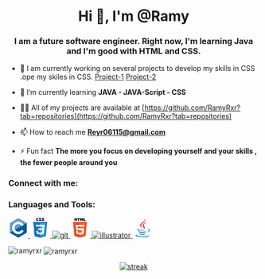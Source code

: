 <h1 align="center">Hi 👋, I'm @Ramy</h1>
<h3 align="center">I am a future software engineer. Right now, I'm learning Java and I'm good with HTML and CSS.</h3>



- 🔭 I am currently working on several projects to develop my skills in CSS .ope my skiles in CSS. [Project-1](https://ramyrxr.github.io/Project-3/)
                                                                                                    [Project-2](https://ramyrxr.github.io/Login/)

- 🌱 I’m currently learning **JAVA - JAVA-Script - CSS**

- 👨‍💻 All of my projects are available at [https://github.com/RamyRxr?tab=repositories](https://github.com/RamyRxr?tab=repositories)

- 📫 How to reach me **Reyr06115@gmail.com**

- ⚡ Fun fact **The more you focus on developing yourself and your skills , the fewer people around you**

<h3 align="left">Connect with me:</h3>
<p align="left">
</p>

<h3 align="left">Languages and Tools:</h3>
<p align="left"> <a href="https://www.cprogramming.com/" target="_blank" rel="noreferrer"> <img src="https://raw.githubusercontent.com/devicons/devicon/master/icons/c/c-original.svg" alt="c" width="40" height="40"/> </a> <a href="https://www.w3schools.com/css/" target="_blank" rel="noreferrer"> <img src="https://raw.githubusercontent.com/devicons/devicon/master/icons/css3/css3-original-wordmark.svg" alt="css3" width="40" height="40"/> </a> <a href="https://git-scm.com/" target="_blank" rel="noreferrer"> <img src="https://www.vectorlogo.zone/logos/git-scm/git-scm-icon.svg" alt="git" width="40" height="40"/> </a> <a href="https://www.w3.org/html/" target="_blank" rel="noreferrer"> <img src="https://raw.githubusercontent.com/devicons/devicon/master/icons/html5/html5-original-wordmark.svg" alt="html5" width="40" height="40"/> </a> <a href="https://www.adobe.com/in/products/illustrator.html" target="_blank" rel="noreferrer"> <img src="https://www.vectorlogo.zone/logos/adobe_illustrator/adobe_illustrator-icon.svg" alt="illustrator" width="40" height="40"/> </a> <a href="https://www.java.com" target="_blank" rel="noreferrer"> <img src="https://raw.githubusercontent.com/devicons/devicon/master/icons/java/java-original.svg" alt="java" width="40" height="40"/> </a> </p>

<p><img align="left" src="https://github-readme-stats.vercel.app/api/top-langs?username=ramyrxr&show_icons=true&locale=en&layout=compact" alt="ramyrxr" /></p>
<p>&nbsp;<img align="center" src="https://github-readme-stats.vercel.app/api?username=ramyrxr&show_icons=true&locale=en" alt="ramyrxr" /></p>




<p align="center">
  <a href="https://github.com/RamyRxr">      
<img title="stats" alt="streak" src="https://github-readme-streak-stats.herokuapp.com/?user=RamyRxr&theme=dark&hide_border=true&stroke=f53b3b"/>
</a> 
</p>


<!---
RamyRxr/RamyRxr is a ✨ special ✨ repository because its `README.md` (this file) appears on your GitHub profile.
You can click the Preview link to take a look at your changes.
--->
